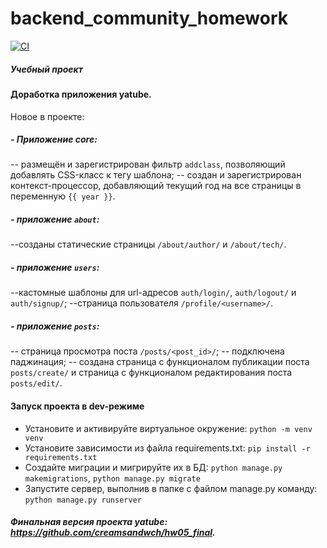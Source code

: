 # backend_community_homework

[![CI](https://github.com/yandex-praktikum/hw03_forms/actions/workflows/python-app.yml/badge.svg?branch=master)](https://github.com/yandex-praktikum/hw03_forms/actions/workflows/python-app.yml)

##### Учебный проект
#### Доработка приложения yatube.
Новое в проекте:
##### - Приложение core:
-- размещён и зарегистрирован фильтр `addclass`, позволяющий добавлять CSS-класс к тегу шаблона;
-- создан и зарегистрирован контекст-процессор, добавляющий текущий год на все страницы в переменную ```{{ year }}```. 
##### - приложение `about`:
--созданы статические страницы `/about/author/` и `/about/tech/`.
##### - приложение `users`:
--кастомные шаблоны для url-адресов `auth/login/`, `auth/logout/` и `auth/signup/`;
--страница пользователя `/profile/<username>/`.
##### - приложение `posts`:
-- cтраница просмотра поста `/posts/<post_id>/`;
-- подключена паджинация;
-- создана страница с функционалом публикации поста `posts/create/` и страница с функционалом редактирования поста ```posts/edit/```.

#### Запуск проекта в dev-режиме 
- Установите и активируйте виртуальное окружение: ```python -m venv venv```
- Установите зависимости из файла requirements.txt: ``` pip install -r requirements.txt ``` 
- Создайте миграции и мигрируйте их в БД: ```python manage.py makemigrations```, ```python manage.py migrate```
-  Запустите сервер, выполнив в папке с файлом manage.py команду: ``` python manage.py runserver ``` 

##### Финальная версия проекта yatube: https://github.com/creamsandwch/hw05_final.
